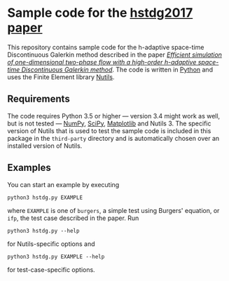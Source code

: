 Sample code for the [hstdg2017 paper][hstdg2017]
================================================

This repository contains sample code for the h-adaptive space-time
Discontinuous Galerkin method described in the paper [*Efficient simulation of
one-dimensional two-phase flow with a high-order h-adaptive space-time
Discontinuous Galerkin method*][hstdg2017].  The code is written in [Python]
and uses the Finite Element library [Nutils].

Requirements
------------

The code requires Python 3.5 or higher — version 3.4 might work as well, but is
not tested — [NumPy], [SciPy], [Matplotlib] and Nutils 3.  The specific version
of Nutils that is used to test the sample code is included in this package in
the `third-party` directory and is automatically chosen over an installed
version of Nutils.

Examples
--------

You can start an example by executing

    python3 hstdg.py EXAMPLE

where `EXAMPLE` is one of `burgers`, a simple test using Burgers' equation, or
`ifp`, the test case described in the paper.  Run

    python3 hstdg.py --help

for Nutils-specific options and

    python3 hstdg.py EXAMPLE --help

for test-case-specific options.

[hstdg2017]: https://doi.org/10.1016/j.compfluid.2017.06.010
[Python]: https://www.python.org/
[Nutils]: http://nutils.org/
[NumPy]: http://www.numpy.org/
[SciPy]: https://scipy.org/
[Matplotlib]: https://matplotlib.org/
